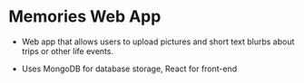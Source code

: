 # Memories Web App

- Web app that allows users to upload pictures and short text blurbs about trips or other life events. 

- Uses MongoDB for database storage, React for front-end